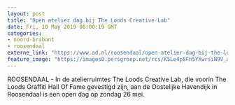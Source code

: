 ```yaml
---
layout: post
title: "Open atelier dag bij The Loods Creative Lab"
date: Fri, 10 May 2019 08:00:19 GMT
categories: 
- noord-brabant 
- roosendaal 
externe_link: "https://www.ad.nl/roosendaal/open-atelier-dag-bij-the-loods-creative-lab~a04fcd95/"
feature_image: "https://images0.persgroep.net/rcs/K5Le4p8Fh5YXwrsiN9V_aK93NXU/diocontent/147690574/_fitwidth/400/?appId=21791a8992982cd8da851550a453bd7f&quality=0.7"
---
```


ROOSENDAAL - In de atelierruimtes The Loods Creative Lab, die voorin The Loods Graffiti Hall Of Fame gevestigd zijn, aan de Oostelijke Havendijk in Roosendaal is een open dag op zondag 26 mei.
